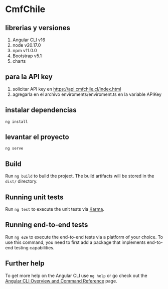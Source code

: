 # CmfChile

## librerias y versiones

1) Angular CLI v16
2) node v20.17.0
3) npm v11.0.0
4) Bootstrap v5.1
5) charts 
## para la API key

1) solicitar API key en https://api.cmfchile.cl/index.html
2) agregarla en el archivo enviroments/enviroment.ts en la variable APIKey

## instalar dependencias

`ng install`

## levantar el proyecto

 `ng serve`




## Build

Run `ng build` to build the project. The build artifacts will be stored in the `dist/` directory.

## Running unit tests

Run `ng test` to execute the unit tests via [Karma](https://karma-runner.github.io).

## Running end-to-end tests

Run `ng e2e` to execute the end-to-end tests via a platform of your choice. To use this command, you need to first add a package that implements end-to-end testing capabilities.

## Further help

To get more help on the Angular CLI use `ng help` or go check out the [Angular CLI Overview and Command Reference](https://angular.io/cli) page.
